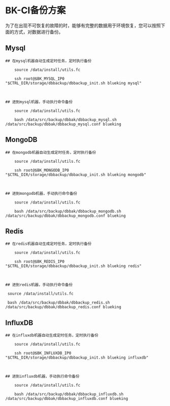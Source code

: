 # **BK-CI备份方案**

为了在出现不可恢复的故障的时，能够有完整的数据用于环境恢复，您可以按照下面的方式，对数据进行备份。


## **Mysql**  
    ## 在mysql机器自动生成定时任务，定时执行备份

        source /data/install/utils.fc

        ssh root@$BK_MYSQL_IP0 "$CTRL_DIR/storage/dbbackup/dbbackup_init.sh blueking mysql"



    ## 进到mysql机器，手动执行命令备份

        source /data/install/utils.fc

        bash /data/src/backup/dbbak/dbbackup_mysql.sh /data/src/backup/dbbak/dbbackup_mysql.conf blueking


## **MongoDB**  
    ## 在mongodb机器自动生成定时任务，定时执行备份

        source /data/install/utils.fc

        ssh root@$BK_MONGODB_IP0 "$CTRL_DIR/storage/dbbackup/dbbackup_init.sh blueking mongodb"



    ## 进到mongodb机器，手动执行命令备份

        source /data/install/utils.fc

        bash /data/src/backup/dbbak/dbbackup_mongodb.sh /data/src/backup/dbbak/dbbackup_mongodb.conf blueking

## **Redis** 
    ## 在redis机器自动生成定时任务，定时执行备份

        source /data/install/utils.fc

        ssh root@$BK_REDIS_IP0 "$CTRL_DIR/storage/dbbackup/dbbackup_init.sh blueking redis"



    ## 进到redis机器，手动执行命令备份

     source /data/install/utils.fc

     bash /data/src/backup/dbbak/dbbackup_redis.sh /data/src/backup/dbbak/dbbackup_redis.conf blueking


## **InfluxDB** 
    ## 在influxdb机器自动生成定时任务，定时执行备份

        source /data/install/utils.fc

        ssh root@$BK_INFLUXDB_IP0 "$CTRL_DIR/storage/dbbackup/dbbackup_init.sh blueking influxdb"



    ## 进到influxdb机器，手动执行命令备份

        source /data/install/utils.fc

        bash /data/src/backup/dbbak/dbbackup_influxdb.sh /data/src/backup/dbbak/dbbackup_influxdb.conf blueking



